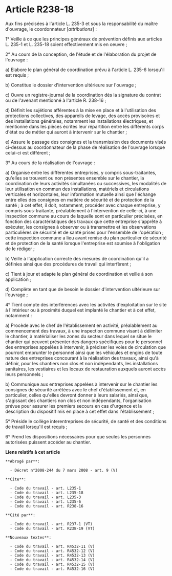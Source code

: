 # Article R238-18

Aux fins précisées à l'article L. 235-3 et sous la responsabilité du maître d'ouvrage, le coordonnateur [*attributions*] :

1° Veille à ce que les principes généraux de prévention définis aux articles L. 235-1 et L. 235-18 soient effectivement mis
en oeuvre ;

2° Au cours de la conception, de l'étude et de l'élaboration du projet de l'ouvrage :

a) Elabore le plan général de coordination prévu à l'article L. 235-6 lorsqu'il est requis ;

b) Constitue le dossier d'intervention ultérieure sur l'ouvrage ;

c) Ouvre un registre-journal de la coordination dès la signature du contrat ou de l'avenant mentionné à l'article R. 238-16 ;

d) Définit les sujétions afférentes à la mise en place et à l'utilisation des protections collectives, des appareils de
levage, des accès provisoires et des installations générales, notamment les installations électriques, et mentionne dans les
pièces écrites leur répartition entre les différents corps d'état ou de métier qui auront à intervenir sur le chantier ;

e) Assure le passage des consignes et la transmission des documents visés ci-dessus au coordonnateur de la phase de
réalisation de l'ouvrage lorsque celui-ci est différent ;

3° Au cours de la réalisation de l'ouvrage :

a) Organise entre les différentes entreprises, y compris sous-traitantes, qu'elles se trouvent ou non présentes ensemble sur
le chantier, la coordination de leurs activités simultanées ou successives, les modalités de leur utilisation en commun des
installations, matériels et circulations verticales et horizontales, leur information mutuelle ainsi que l'échange entre
elles des consignes en matière de sécurité et de protection de la santé ; à cet effet, il doit, notamment, procéder avec
chaque entreprise, y compris sous-traitante, préalablement à l'intervention de celle-ci, à une inspection commune au cours de
laquelle sont en particulier précisées, en fonction des caractéristiques des travaux que cette entreprise s'apprête à
exécuter, les consignes à observer ou à transmettre et les observations particulières de sécurité et de santé prises pour
l'ensemble de l'opération ; cette inspection commune a lieu avant remise du plan particulier de sécurité et de protection de
la santé lorsque l'entreprise est soumise à l'obligation de le rédiger ;

b) Veille à l'application correcte des mesures de coordination qu'il a définies ainsi que des procédures de travail qui
interfèrent ;

c) Tient à jour et adapte le plan général de coordination et veille à son application ;

d) Complète en tant que de besoin le dossier d'intervention ultérieure sur l'ouvrage ;

4° Tient compte des interférences avec les activités d'exploitation sur le site à l'intérieur ou à proximité duquel est
implanté le chantier et à cet effet, notamment :

a) Procède avec le chef de l'établissement en activité, préalablement au commencement des travaux, à une inspection commune
visant à délimiter le chantier, à matérialiser les zones du secteur dans lequel se situe le chantier qui peuvent présenter
des dangers spécifiques pour le personnel des entreprises appelées à intervenir, à préciser les voies de circulation que
pourront emprunter le personnel ainsi que les véhicules et engins de toute nature des entreprises concourant à la réalisation
des travaux, ainsi qu'à définir, pour les chantiers non clos et non indépendants, les installations sanitaires, les
vestiaires et les locaux de restauration auxquels auront accès leurs personnels ;

b) Communique aux entreprises appelées à intervenir sur le chantier les consignes de sécurité arrêtées avec le chef
d'établissement et, en particulier, celles qu'elles devront donner à leurs salariés, ainsi que, s'agissant des chantiers non
clos et non indépendants, l'organisation prévue pour assurer les premiers secours en cas d'urgence et la description du
dispositif mis en place à cet effet dans l'établissement ;

5° Préside le collège interentreprises de sécurité, de santé et des conditions de travail lorsqu'il est requis ;

6° Prend les dispositions nécessaires pour que seules les personnes autorisées puissent accéder au chantier.

**Liens relatifs à cet article**

	**Abrogé par**:

	  - Décret n°2008-244 du 7 mars 2008 - art. 9 (V)

	**Cite**:

	  - Code du travail - art. L235-1
	  - Code du travail - art. L235-18
	  - Code du travail - art. L235-3
	  - Code du travail - art. L235-6
	  - Code du travail - art. R238-16

	**Cité par**:

	  - Code du travail - art. R237-1 (VT)
	  - Code du travail - art. R238-19 (VT)

	**Nouveaux textes**:

	  - Code du travail - art. R4532-11 (V)
	  - Code du travail - art. R4532-12 (V)
	  - Code du travail - art. R4532-13 (V)
	  - Code du travail - art. R4532-14 (V)
	  - Code du travail - art. R4532-15 (V)
	  - Code du travail - art. R4532-16 (V)
